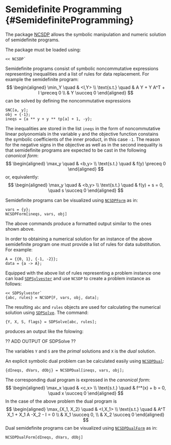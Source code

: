 # Semidefinite Programming {#SemidefiniteProgramming}

The package [NCSDP](#PackageNCSDP) allows the symbolic manipulation
and numeric solution of semidefinite programs.

The package must be loaded using:

    << NCSDP`

Semidefinite programs consist of symbolic noncommutative expressions
representing inequalities and a list of rules for data
replacement. For example the semidefinite program:
$$
\begin{aligned}
\min_Y \quad & <I,Y> \\
\text{s.t.} \quad & A Y + Y A^T + I \preceq 0 \\
            & Y \succeq 0
\end{aligned}
$$
can be solved by defining the noncommutative expressions

    SNC[a, y];
    obj = {-1};
    ineqs = {a ** y + y ** tp[a] + 1, -y};

The inequalities are stored in the list `ineqs` in the form of
noncommutative linear polyonomials in the variable `y` and the
objective function constains the symbolic coefficients of the inner
product, in this case `-1`. The reason for the negative signs in the
objective as well as in the second inequality is that semidefinite
programs are expected to be cast in the following *canonical form*: 
$$
\begin{aligned} 
  \max_y \quad & <b,y> \\ 
  \text{s.t.} \quad & f(y) \preceq 0 
\end{aligned}
$$
or, equivalently:
$$
\begin{aligned} 
  \max_y \quad & <b,y> \\ 
  \text{s.t.} \quad & f(y) + s = 0, \quad s \succeq 0
\end{aligned}
$$

Semidefinite programs can be visualized using
[`NCSDPForm`](#NCSDPForm) as in:

    vars = {y};
    NCSDPForm[ineqs, vars, obj]

The above commands produce a formatted output similar to the ones
shown above.

In order to obtaining a numerical solution for an instance of the
above semidefinite program one must provide a list of rules for data
substitution. For example:

    A = {{0, 1}, {-1, -2}};
    data = {a -> A};

Equipped with the above list of rules representing a problem instance
one can load [`SDPSylvester`](#SDPSylvester) and use `NCSDP` to create
a problem instance as follows:

    << SDPSylvester`
    {abc, rules} = NCSDP[F, vars, obj, data];

The resulting `abc` and `rules` objects are used for calculating the
numerical solution using [`SDPSolve`](#SDPSolve). The command:

    {Y, X, S, flags} = SDPSolve[abc, rules];
	
produces an output like the folowing:

?? ADD OUTPUT OF SDPSolve ??

The variables `Y` and `S` are the *primal* solutions and `X` is the
*dual* solution.

An explicit symbolic dual problem can be calculated easily using
[`NCSDPDual`](#NCSDPDual):
	
    {dIneqs, dVars, dObj} = NCSDPDual[ineqs, vars, obj];

The corresponding dual program is expressed in the *canonical form*:
$$
\begin{aligned} 
  \max_x \quad & <c,x> \\ 
  \text{s.t.} \quad & f^*(x) + b = 0, \quad x \succeq 0
\end{aligned}
$$
In the case of the above problem the dual program is
$$
\begin{aligned}
\max_{X_1, X_2} \quad & <I,X_1> \\
\text{s.t.} \quad & A^T X_1 + X_1 A -X_2 - I = 0 \\
            & X_1 \succeq 0, \\
	    & X_2 \succeq 0
\end{aligned}
$$
Dual semidefinite programs can be visualized using [`NCSDPDualForm`](#NCSDPDualForm) as in:

    NCSDPDualForm[dIneqs, dVars, dObj]
